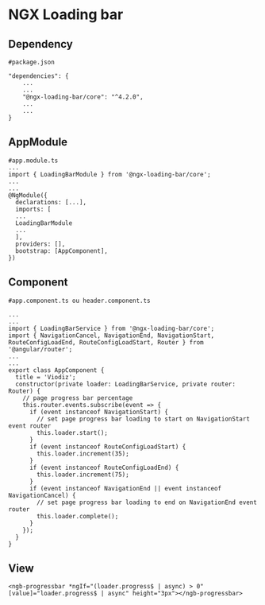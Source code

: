 # NGX Loading bar

## Dependency

    #package.json

    "dependencies": {
        ...
        ...
        "@ngx-loading-bar/core": "^4.2.0",
        ...
        ...
    }

## AppModule

    #app.module.ts
    ...
    import { LoadingBarModule } from '@ngx-loading-bar/core';
    ...
    ...
    @NgModule({
      declarations: [...],
      imports: [
      ...
      LoadingBarModule
      ...
      ],
      providers: [],
      bootstrap: [AppComponent],
    })

## Component

    #app.component.ts ou header.component.ts

    ...
    ...
    import { LoadingBarService } from '@ngx-loading-bar/core';
    import { NavigationCancel, NavigationEnd, NavigationStart, RouteConfigLoadEnd, RouteConfigLoadStart, Router } from '@angular/router';
    ...
    ...
    export class AppComponent {
      title = 'Viodiz';
      constructor(private loader: LoadingBarService, private router: Router) {
        // page progress bar percentage
        this.router.events.subscribe(event => {
          if (event instanceof NavigationStart) {
            // set page progress bar loading to start on NavigationStart event router
            this.loader.start();
          }
          if (event instanceof RouteConfigLoadStart) {
            this.loader.increment(35);
          }
          if (event instanceof RouteConfigLoadEnd) {
            this.loader.increment(75);
          }
          if (event instanceof NavigationEnd || event instanceof NavigationCancel) {
            // set page progress bar loading to end on NavigationEnd event router
            this.loader.complete();
          }
        });
      }
    }

## View

    <ngb-progressbar *ngIf="(loader.progress$ | async) > 0" [value]="loader.progress$ | async" height="3px"></ngb-progressbar>
